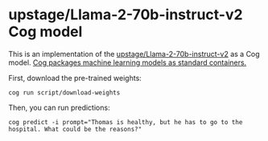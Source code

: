 # upstage/Llama-2-70b-instruct-v2 Cog model

This is an implementation of the [upstage/Llama-2-70b-instruct-v2](https://huggingface.co/upstage/Llama-2-70b-instruct-v2) as a Cog model. [Cog packages machine learning models as standard containers.](https://github.com/replicate/cog)

First, download the pre-trained weights:

    cog run script/download-weights

Then, you can run predictions:

    cog predict -i prompt="Thomas is healthy, but he has to go to the hospital. What could be the reasons?"
